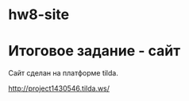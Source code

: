 # hw8-site
Итоговое задание - сайт 
===============================

Сайт сделан на платформе tilda.

http://project1430546.tilda.ws/
